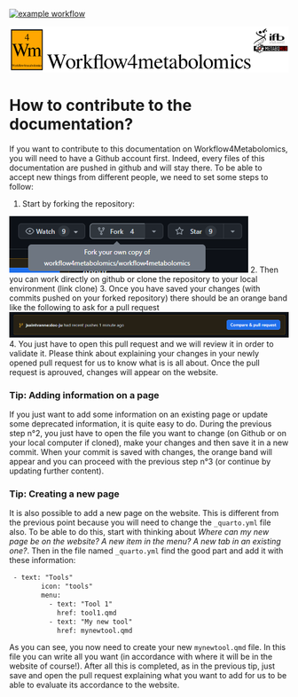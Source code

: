 [![example workflow](https://github.com/jsaintvanne/workflow4metabolomics/actions/workflows/publish.yml/badge.svg)](https://github.com/jsaintvanne/workflow4metabolomics/actions/workflows/publish.yml/badge.svg)


![workflow](/images/logo/logo-ifb-mono-metabohub_2.1_SD_150px.png)


# How to contribute to the documentation?

If you want to contribute to this documentation on Workflow4Metabolomics, you will need to have a Github account first. Indeed, every files of this documentation are pushed in github and will stay there. To be able to accept new things from different people, we need to set some steps to follow:

1. Start by forking the repository: 

![fork this thing](../images/fork_picture.png)
2. Then you can work directly on github or clone the repository to your local environment (link clone)
3. Once you have saved your changes (with commits pushed on your forked repository) there should be an orange band like the following to ask for a pull request ![This is my PR](../images/pull_request_picture.png)
4. You just have to open this pull request and we will review it in order to validate it. Please think about explaining your changes in your newly opened pull request for us to know what is is all about. Once the pull request is aprouved, changes will appear on the website.


### Tip: Adding information on a page

If you just want to add some information on an existing page or update some deprecated information, it is quite easy to do. 
During the previous step n°2, you just have to open the file you want to change (on Github or on your local computer if cloned), make your changes and then save it in a new commit.
When your commit is saved with changes, the orange band will appear and you can proceed with the previous step n°3 (or continue by updating further content). 

### Tip: Creating a new page

It is also possible to add a new page on the website. This is different from the previous point because you will need to change the `_quarto.yml` file also. To be able to do this, start with thinking about *Where can my new page be on the website? A new item in the menu? A new tab in an existing one?*. 
Then in the file named `_quarto.yml` find the good part and add it with these information: 
```{R}
 - text: "Tools"
        icon: "tools"
        menu: 
          - text: "Tool 1"
            href: tool1.qmd
          - text: "My new tool"
            href: mynewtool.qmd
```

As you can see, you now need to create your new `mynewtool.qmd` file. In this file you can write all you want (in accordance with where it will be in the website of course!).
After all this is completed, as in the previous tip, just save and open the pull request explaining what you want to add for us to be able to evaluate its accordance to the website.